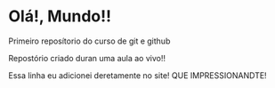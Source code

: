 # Olá!, Mundo!!
 Primeiro reposítorio do curso de git e github

 Repostório criado duran uma aula ao vivo!!

Essa linha eu adicionei deretamente no site! QUE IMPRESSIONANDTE!
